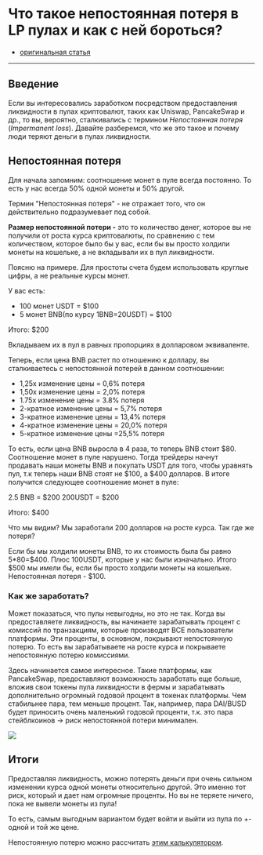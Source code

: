 # Что такое непостоянная потеря в LP пулах и как с ней бороться?
- [оригинальная статья](https://telegra.ph/CHto-takoe-nepostoyannaya-poterya-v-LP-pulah-02-06)
---

## Введение
Если вы интересовались заработком посредством предоставления ликвидности в пулах криптовалют, таких как Uniswap, PancakeSwap и др., то вы, вероятно, сталкивались с термином *Непостоянная потеря* (*Impermanent loss*). Давайте разберемся, что же это такое и почему люди теряют деньги в пулах ликвидности.

## Непостоянная потеря
Для начала запомним: cоотношение монет в пуле всегда постоянно. То есть у нас всегда 50% одной монеты и 50% другой.

Термин "Непостоянная потеря" - не отражает того, что он действительно подразумевает под собой.

**Размер непостоянной потери -** это то количество денег, которое вы не получили от роста курса криптовалюты, по сравнению с тем количеством, которое было бы у вас, если бы вы просто холдили монеты на кошельке, а не вкладывали их в пул ликвидности.

Поясню на примере. Для простоты счета будем использовать круглые цифры, а не реальные курсы монет.

У вас есть:
- 100 монет USDT = \$100
- 5 монет BNB(по курсу 1BNB=20USDT) = \$100

Итого: \$200

Вкладываем их в пул в равных пропорциях в долларовом эквиваленте.

Теперь, если цена BNB растет по отношению к доллару, вы сталкиваетесь с непостоянной потерей в данном соотношении:

-   1,25x изменение цены = 0,6% потеря
-   1,50x изменение цены = 2,0% потеря
-   1.75x изменение цены = 3.8% потеря
-   2-кратное изменение цены = 5,7% потеря
-   3-кратное изменение цены = 13,4% потеря
-   4-кратное изменение цены = 20,0% потеря
-   5-кратное изменение цены =25,5% потеря

То есть, если цена BNB выросла в 4 раза, то теперь BNB стоит \$80. Соотношение монет в пуле нарушено. Тогда трейдеры начнут продавать наши монеты BNB и покупать USDT для того, чтобы уравнять пул, т.к теперь наши BNB стоят не \$100, а \$400 долларов. В итоге получится следующее соотношение монет в пуле:

2.5 BNB = \$200
200USDT = \$200

Итого: \$400

Что мы видим? Мы заработали 200 долларов на росте курса. Так где же потеря?

Если бы мы холдили монеты BNB, то их стоимость была бы равно 5*80=\$400. Плюс 100USDT, которые у нас были изначально. Итого \$500 мы имели бы, если бы просто холдили монеты на кошельке. Непостоянная потеря - \$100.

### Как же заработать?
Может показаться, что пулы невыгодны, но это не так.
Когда вы предоставляете ликвидность, вы начинаете зарабатывать процент с комиссий по транзакциям, которые производят ВСЕ пользователи платформы. Эти проценты, в основном, покрывают непостоянную потерю. То есть вы зарабатываете на росте курса и покрываете непостоянную потерю комиссиями.

Здесь начинается самое интересное. Такие платформы, как PancakeSwap, предоставляют возможность заработать еще больше, вложив свои токены пула ликвидности в фермы и зарабатывать дополнительно огромный годовой процент в токенах платформы. Чем стабильнее пара, тем меньше процент. Так, например, пара DAI/BUSD будет приносить очень маленький годовой проценти, т.к. это пара стейблкоинов -> риск непостоянной потери минимален.

![](https://telegra.ph/file/fc5c2fe1db10fa2233272.png)

## Итоги
Предоставляя ликвидность, можно потерять деньги при очень сильном изменении курса одной монеты относительно другой. Это именно тот риск, который и дает нам огромные проценты.
Но вы не теряете ничего, пока не вывели монеты из пула!

То есть, самым выгодным вариантом будет войти и выйти из пула по +- одной и той же цене.

Непостоянную потерю можно рассчитать [этим калькулятором](https://defiyield.info/advanced-impermanent-loss-calculator).
